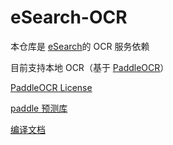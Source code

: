 # eSearch-OCR

本仓库是 [eSearch](https://github.com/xushengfeng/eSearch)的 OCR 服务依赖

目前支持本地 OCR（基于 [PaddleOCR](https://github.com/PaddlePaddle/PaddleOCR)）

[PaddleOCR License](https://github.com/PaddlePaddle/PaddleOCR/blob/release/2.4/LICENSE)

[paddle 预测库](https://paddle-inference.readthedocs.io/en/latest/user_guides/download_lib.html)

[编译文档](https://github.com/PaddlePaddle/PaddleOCR/tree/release/2.3/deploy/cpp_infer/)
